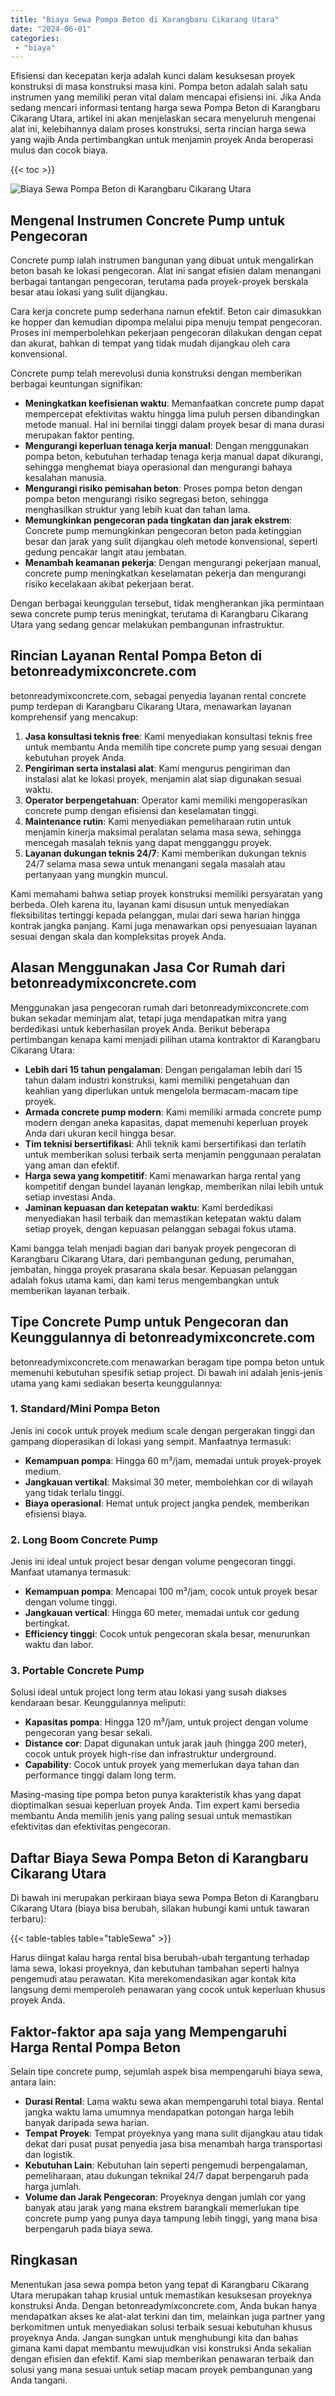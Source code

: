 ```yaml
---
title: "Biaya Sewa Pompa Beton di Karangbaru Cikarang Utara"
date: "2024-06-01"
categories: 
 - "biaya"
---
```


Efisiensi dan kecepatan kerja adalah kunci dalam kesuksesan proyek konstruksi di masa konstruksi masa kini. Pompa beton adalah salah satu instrumen yang memiliki peran vital dalam mencapai efisiensi ini. Jika Anda sedang mencari informasi tentang harga sewa Pompa Beton di Karangbaru Cikarang Utara, artikel ini akan menjelaskan secara menyeluruh mengenai alat ini, kelebihannya dalam proses konstruksi, serta rincian harga sewa yang wajib Anda pertimbangkan untuk menjamin proyek Anda beroperasi mulus dan cocok biaya.

{{< toc >}}

![Biaya Sewa Pompa Beton di Karangbaru Cikarang Utara](https://betoncor8.github.io/pump/concrete-pump%20(15).png)

## Mengenal Instrumen Concrete Pump untuk Pengecoran

Concrete pump ialah instrumen bangunan yang dibuat untuk mengalirkan beton basah ke lokasi pengecoran. Alat ini sangat efisien dalam menangani berbagai tantangan pengecoran, terutama pada proyek-proyek berskala besar atau lokasi yang sulit dijangkau.

Cara kerja concrete pump sederhana namun efektif. Beton cair dimasukkan ke hopper dan kemudian dipompa melalui pipa menuju tempat pengecoran. Proses ini memperbolehkan pekerjaan pengecoran dilakukan dengan cepat dan akurat, bahkan di tempat yang tidak mudah dijangkau oleh cara konvensional.

Concrete pump telah merevolusi dunia konstruksi dengan memberikan berbagai keuntungan signifikan:

- **Meningkatkan keefisienan waktu**: Memanfaatkan concrete pump dapat mempercepat efektivitas waktu hingga lima puluh persen dibandingkan metode manual. Hal ini bernilai tinggi dalam proyek besar di mana durasi merupakan faktor penting.
- **Mengurangi keperluan tenaga kerja manual**: Dengan menggunakan pompa beton, kebutuhan terhadap tenaga kerja manual dapat dikurangi, sehingga menghemat biaya operasional dan mengurangi bahaya kesalahan manusia.
- **Mengurangi risiko pemisahan beton**: Proses pompa beton dengan pompa beton mengurangi risiko segregasi beton, sehingga menghasilkan struktur yang lebih kuat dan tahan lama.
- **Memungkinkan pengecoran pada tingkatan dan jarak ekstrem**: Concrete pump memungkinkan pengecoran beton pada ketinggian besar dan jarak yang sulit dijangkau oleh metode konvensional, seperti gedung pencakar langit atau jembatan.
- **Menambah keamanan pekerja**: Dengan mengurangi pekerjaan manual, concrete pump meningkatkan keselamatan pekerja dan mengurangi risiko kecelakaan akibat pekerjaan berat.

Dengan berbagai keunggulan tersebut, tidak mengherankan jika permintaan sewa concrete pump terus meningkat, terutama di Karangbaru Cikarang Utara yang sedang gencar melakukan pembangunan infrastruktur.

## Rincian Layanan Rental Pompa Beton di betonreadymixconcrete.com

betonreadymixconcrete.com, sebagai penyedia layanan rental concrete pump terdepan di Karangbaru Cikarang Utara, menawarkan layanan komprehensif yang mencakup:

1. **Jasa konsultasi teknis free**: Kami menyediakan konsultasi teknis free untuk membantu Anda memilih tipe concrete pump yang sesuai dengan kebutuhan proyek Anda.
2. **Pengiriman serta instalasi alat**: Kami mengurus pengiriman dan instalasi alat ke lokasi proyek, menjamin alat siap digunakan sesuai waktu.
3. **Operator berpengetahuan**: Operator kami memiliki mengoperasikan concrete pump dengan efisiensi dan keselamatan tinggi.
4. **Maintenance rutin**: Kami menyediakan pemeliharaan rutin untuk menjamin kinerja maksimal peralatan selama masa sewa, sehingga mencegah masalah teknis yang dapat mengganggu proyek.
5. **Layanan dukungan teknis 24/7**: Kami memberikan dukungan teknis 24/7 selama masa sewa untuk menangani segala masalah atau pertanyaan yang mungkin muncul.

Kami memahami bahwa setiap proyek konstruksi memiliki persyaratan yang berbeda. Oleh karena itu, layanan kami disusun untuk menyediakan fleksibilitas tertinggi kepada pelanggan, mulai dari sewa harian hingga kontrak jangka panjang. Kami juga menawarkan opsi penyesuaian layanan sesuai dengan skala dan kompleksitas proyek Anda.

## Alasan Menggunakan Jasa Cor Rumah dari betonreadymixconcrete.com

Menggunakan jasa pengecoran rumah dari betonreadymixconcrete.com bukan sekadar meminjam alat, tetapi juga mendapatkan mitra yang berdedikasi untuk keberhasilan proyek Anda. Berikut beberapa pertimbangan kenapa kami menjadi pilihan utama kontraktor di Karangbaru Cikarang Utara:

- **Lebih dari 15 tahun pengalaman**: Dengan pengalaman lebih dari 15 tahun dalam industri konstruksi, kami memiliki pengetahuan dan keahlian yang diperlukan untuk mengelola bermacam-macam tipe proyek.
- **Armada concrete pump modern**: Kami memiliki armada concrete pump modern dengan aneka kapasitas, dapat memenuhi keperluan proyek Anda dari ukuran kecil hingga besar.
- **Tim teknisi bersertifikasi**: Ahli teknik kami bersertifikasi dan terlatih untuk memberikan solusi terbaik serta menjamin penggunaan peralatan yang aman dan efektif.
- **Harga sewa yang kompetitif**: Kami menawarkan harga rental yang kompetitif dengan bundel layanan lengkap, memberikan nilai lebih untuk setiap investasi Anda.
- **Jaminan kepuasan dan ketepatan waktu**: Kami berdedikasi menyediakan hasil terbaik dan memastikan ketepatan waktu dalam setiap proyek, dengan kepuasan pelanggan sebagai fokus utama.

Kami bangga telah menjadi bagian dari banyak proyek pengecoran di Karangbaru Cikarang Utara, dari pembangunan gedung, perumahan, jembatan, hingga proyek prasarana skala besar. Kepuasan pelanggan adalah fokus utama kami, dan kami terus mengembangkan untuk memberikan layanan terbaik.

## Tipe Concrete Pump untuk Pengecoran dan Keunggulannya di betonreadymixconcrete.com

betonreadymixconcrete.com menawarkan beragam tipe pompa beton untuk memenuhi kebutuhan spesifik setiap project. Di bawah ini adalah jenis-jenis utama yang kami sediakan beserta keunggulannya:

### 1\. Standard/Mini Pompa Beton

Jenis ini cocok untuk proyek medium scale dengan pergerakan tinggi dan gampang dioperasikan di lokasi yang sempit. Manfaatnya termasuk:

- **Kemampuan pompa**: Hingga 60 m³/jam, memadai untuk proyek-proyek medium.
- **Jangkauan vertikal**: Maksimal 30 meter, membolehkan cor di wilayah yang tidak terlalu tinggi.
- **Biaya operasional**: Hemat untuk project jangka pendek, memberikan efisiensi biaya.

### 2\. Long Boom Concrete Pump

Jenis ini ideal untuk project besar dengan volume pengecoran tinggi. Manfaat utamanya termasuk:

- **Kemampuan pompa**: Mencapai 100 m³/jam, cocok untuk proyek besar dengan volume tinggi.
- **Jangkauan vertical**: Hingga 60 meter, memadai untuk cor gedung bertingkat.
- **Efficiency tinggi**: Cocok untuk pengecoran skala besar, menurunkan waktu dan labor.

### 3\. Portable Concrete Pump

Solusi ideal untuk project long term atau lokasi yang susah diakses kendaraan besar. Keunggulannya meliputi:

- **Kapasitas pompa**: Hingga 120 m³/jam, untuk project dengan volume pengecoran yang besar sekali.
- **Distance cor**: Dapat digunakan untuk jarak jauh (hingga 200 meter), cocok untuk proyek high-rise dan infrastruktur underground.
- **Capability**: Cocok untuk proyek yang memerlukan daya tahan dan performance tinggi dalam long term.

Masing-masing tipe pompa beton punya karakteristik khas yang dapat dioptimalkan sesuai keperluan proyek Anda. Tim expert kami bersedia membantu Anda memilih jenis yang paling sesuai untuk memastikan efektivitas dan efektivitas pengecoran.

## Daftar Biaya Sewa Pompa Beton di Karangbaru Cikarang Utara

Di bawah ini merupakan perkiraan biaya sewa Pompa Beton di Karangbaru Cikarang Utara (biaya bisa berubah, silakan hubungi kami untuk tawaran terbaru):

{{< table-tables table="tableSewa" >}}

Harus diingat kalau harga rental bisa berubah-ubah tergantung terhadap lama sewa, lokasi proyeknya, dan kebutuhan tambahan seperti halnya pengemudi atau perawatan. Kita merekomendasikan agar kontak kita langsung demi memperoleh penawaran yang cocok untuk keperluan khusus proyek Anda.

## Faktor-faktor apa saja yang Mempengaruhi Harga Rental Pompa Beton

Selain tipe concrete pump, sejumlah aspek bisa mempengaruhi biaya sewa, antara lain:

- **Durasi Rental**: Lama waktu sewa akan mempengaruhi total biaya. Rental jangka waktu lama umumnya mendapatkan potongan harga lebih banyak daripada sewa harian.
- **Tempat Proyek**: Tempat proyeknya yang mana sulit dijangkau atau tidak dekat dari pusat pusat penyedia jasa bisa menambah harga transportasi dan logistik.
- **Kebutuhan Lain**: Kebutuhan lain seperti pengemudi berpengalaman, pemeliharaan, atau dukungan teknikal 24/7 dapat berpengaruh pada harga jumlah.
- **Volume dan Jarak Pengecoran**: Proyeknya dengan jumlah cor yang banyak atau jarak yang mana ekstrem barangkali memerlukan tipe concrete pump yang punya daya tampung lebih tinggi, yang mana bisa berpengaruh pada biaya sewa.

## Ringkasan

Menentukan jasa sewa pompa beton yang tepat di Karangbaru Cikarang Utara merupakan tahap krusial untuk memastikan kesuksesan proyeknya konstruksi Anda. Dengan betonreadymixconcrete.com, Anda bukan hanya mendapatkan akses ke alat-alat terkini dan tim, melainkan juga partner yang berkomitmen untuk menyediakan solusi terbaik sesuai kebutuhan khusus proyeknya Anda. Jangan sungkan untuk menghubungi kita dan bahas gimana kami dapat membantu mewujudkan visi konstruksi Anda sekalian dengan efisien dan efektif. Kami siap memberikan penawaran terbaik dan solusi yang mana sesuai untuk setiap macam proyek pembangunan yang Anda tangani.
